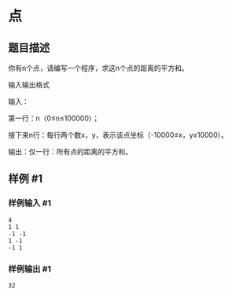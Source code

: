 # 点


## 题目描述

你有n个点，请编写一个程序，求这n个点的距离的平方和。

输入输出格式

输入：

第一行：n（0≤n≤100000）；

接下来n行：每行两个数x，y，表示该点坐标（-10000≤x，y≤10000）。

输出：仅一行：所有点的距离的平方和。



## 样例 #1

### 样例输入 #1

```
4
1 1
-1 -1
1 -1
-1 1
```

### 样例输出 #1

```
32
```